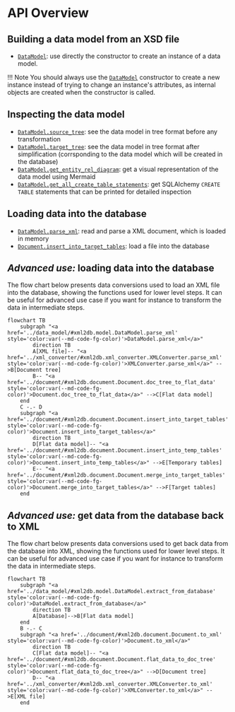 # API Overview

## Building a data model from an XSD file

* [`DataModel`](data_model.md): use directly the constructor to create an instance of a data model. 

!!! Note 
    You should always use the [`DataModel`](data_model.md) constructor to create a new instance instead of trying to change an 
    instance's attributes, as internal objects are created when the constructor is called.

## Inspecting the data model

* [`DataModel.source_tree`](data_model.md): see the data model in tree format before any transformation
* [`DataModel.target_tree`](data_model.md): see the data model in tree format after simplification (corrsponding to the data model
    which will be created in the database)
* [`DataModel.get_entity_rel_diagram`](data_model.md/#xml2db.model.DataModel.get_entity_rel_diagram): get a visual 
    representation of the data model using Mermaid
* [`DataModel.get_all_create_table_statements`](data_model.md/#xml2db.model.DataModel.get_all_create_table_statements):
    get SQLAlchemy `CREATE TABLE` statements that can be printed for detailed inspection

## Loading data into the database

* [`DataModel.parse_xml`](data_model.md/#xml2db.model.DataModel.parse_xml): read and parse a XML document, which is
    loaded in memory
* [`Document.insert_into_target_tables`](document.md/#xml2db.document.Document.insert_into_target_tables): load a file
    into the database

## *Advanced use:* loading data into the database

The flow chart below presents data conversions used to load an XML file into the database, showing the functions used 
for lower level steps. It can be useful for advanced use case if you want for instance to transform the data in 
intermediate steps.

```mermaid
flowchart TB
    subgraph "<a href='../data_model/#xml2db.model.DataModel.parse_xml' style='color:var(--md-code-fg-color)'>DataModel.parse_xml</a>"
        direction TB
        A[XML file]-- "<a href='../xml_converter/#xml2db.xml_converter.XMLConverter.parse_xml' style='color:var(--md-code-fg-color)'>XMLConverter.parse_xml</a>" -->B[Document tree]
        B-- "<a href='../document/#xml2db.document.Document.doc_tree_to_flat_data' style='color:var(--md-code-fg-color)'>Document.doc_tree_to_flat_data</a>" -->C[Flat data model]
    end
    C -.- D
    subgraph "<a href='../document/#xml2db.document.Document.insert_into_target_tables' style='color:var(--md-code-fg-color)'>Document.insert_into_target_tables</a>"
        direction TB
        D[Flat data model]-- "<a href='../document/#xml2db.document.Document.insert_into_temp_tables' style='color:var(--md-code-fg-color)'>Document.insert_into_temp_tables</a>" -->E[Temporary tables]
        E-- "<a href='../document/#xml2db.document.Document.merge_into_target_tables' style='color:var(--md-code-fg-color)'>Document.merge_into_target_tables</a>" -->F[Target tables]
    end
```

## *Advanced use:* get data from the database back to XML

The flow chart below presents data conversions used to get back data from the database into XML, showing the functions 
used for lower level steps. It can be useful for advanced use case if you want for instance to transform the data in 
intermediate steps.

```mermaid
flowchart TB
    subgraph "<a href='../data_model/#xml2db.model.DataModel.extract_from_database' style='color:var(--md-code-fg-color)'>DataModel.extract_from_database</a>"
        direction TB
        A[Database]-->B[Flat data model]    
    end
    B -.- C
    subgraph "<a href='../document/#xml2db.document.Document.to_xml' style='color:var(--md-code-fg-color)'>Document.to_xml</a>" 
        direction TB
        C[Flat data model]-- "<a href='../document/#xml2db.document.Document.flat_data_to_doc_tree' style='color:var(--md-code-fg-color)'>Document.flat_data_to_doc_tree</a>" -->D[Document tree]
        D-- "<a href='../xml_converter/#xml2db.xml_converter.XMLConverter.to_xml' style='color:var(--md-code-fg-color)'>XMLConverter.to_xml</a>" -->E[XML file]
    end
```
